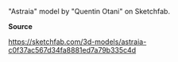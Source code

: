 "Astraia" model by "Quentin Otani" on Sketchfab.

**Source**

https://sketchfab.com/3d-models/astraia-c0f37ac567d34fa8881ed7a79b335c4d
